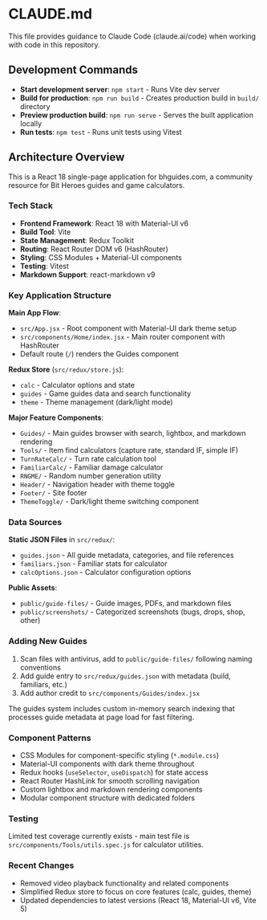 # CLAUDE.md

This file provides guidance to Claude Code (claude.ai/code) when working with code in this repository.

## Development Commands

- **Start development server**: `npm start` - Runs Vite dev server
- **Build for production**: `npm run build` - Creates production build in `build/` directory  
- **Preview production build**: `npm run serve` - Serves the built application locally
- **Run tests**: `npm test` - Runs unit tests using Vitest

## Architecture Overview

This is a React 18 single-page application for bhguides.com, a community resource for Bit Heroes guides and game calculators.

### Tech Stack
- **Frontend Framework**: React 18 with Material-UI v6
- **Build Tool**: Vite
- **State Management**: Redux Toolkit
- **Routing**: React Router DOM v6 (HashRouter)
- **Styling**: CSS Modules + Material-UI components
- **Testing**: Vitest
- **Markdown Support**: react-markdown v9

### Key Application Structure

**Main App Flow**:
- `src/App.jsx` - Root component with Material-UI dark theme setup
- `src/components/Home/index.jsx` - Main router component with HashRouter
- Default route (`/`) renders the Guides component

**Redux Store** (`src/redux/store.js`):
- `calc` - Calculator options and state
- `guides` - Game guides data and search functionality  
- `theme` - Theme management (dark/light mode)

**Major Feature Components**:
- `Guides/` - Main guides browser with search, lightbox, and markdown rendering
- `Tools/` - Item find calculators (capture rate, standard IF, simple IF)
- `TurnRateCalc/` - Turn rate calculation tool
- `FamiliarCalc/` - Familiar damage calculator  
- `RNGME/` - Random number generation utility
- `Header/` - Navigation header with theme toggle
- `Footer/` - Site footer
- `ThemeToggle/` - Dark/light theme switching component

### Data Sources

**Static JSON Files** in `src/redux/`:
- `guides.json` - All guide metadata, categories, and file references
- `familiars.json` - Familiar stats for calculator
- `calcOptions.json` - Calculator configuration options

**Public Assets**:
- `public/guide-files/` - Guide images, PDFs, and markdown files
- `public/screenshots/` - Categorized screenshots (bugs, drops, shop, other)

### Adding New Guides

1. Scan files with antivirus, add to `public/guide-files/` following naming conventions
2. Add guide entry to `src/redux/guides.json` with metadata (build, familiars, etc.)
3. Add author credit to `src/components/Guides/index.jsx`

The guides system includes custom in-memory search indexing that processes guide metadata at page load for fast filtering.

### Component Patterns

- CSS Modules for component-specific styling (`*.module.css`)
- Material-UI components with dark theme throughout
- Redux hooks (`useSelector`, `useDispatch`) for state access
- React Router HashLink for smooth scrolling navigation
- Custom lightbox and markdown rendering components
- Modular component structure with dedicated folders

### Testing

Limited test coverage currently exists - main test file is `src/components/Tools/utils.spec.js` for calculator utilities.

### Recent Changes

- Removed video playback functionality and related components
- Simplified Redux store to focus on core features (calc, guides, theme)
- Updated dependencies to latest versions (React 18, Material-UI v6, Vite 5)
